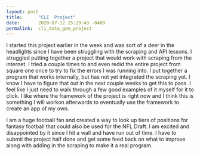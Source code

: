 ```yaml
---
layout: post
title:      "CLI  Project"
date:       2020-07-12 15:29:43 -0400
permalink:  cli_data_gem_project
---
```



I started this project earlier in the week and was sort of a deer in the headlights since I have been struggling with the scraping and API lessons. I struggled putting together a project that would work with scraping from the internet. I tried a couple times to and even redid the entire project from square one once to try to fix the errors I was running into. I put together a program that works internally, but has not yet integrated the scraping yet. I know I have to figure that out in the next couple weeks to get this to pass. I feel like I just need to walk through a few good examples of it myself for it to click. I like where the framework of the project is right now and I think this is something I will workon afterwards to eventually use the framework to create an app of my own. 

I am a huge football fan and created a way to look up tiers of positions for fantasy football that could also be used for the NFL Draft. I am excited and disappointed by it since I hit a wall and have run out of time. I have to submit the project half done and get some feed back on what to improve along with adding in the scraping to make it a real program.
